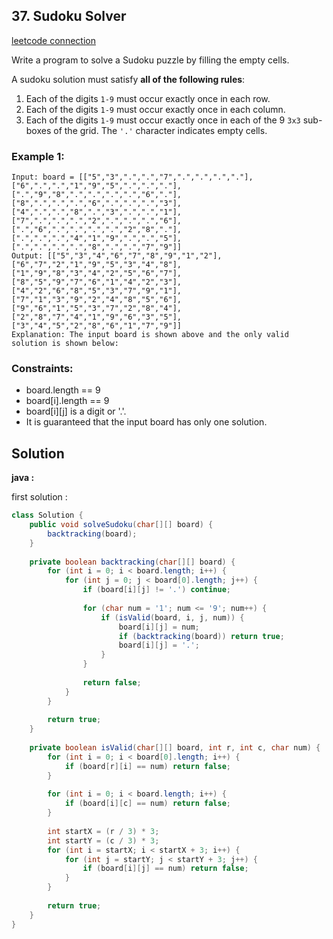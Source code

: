## 37. Sudoku Solver

[leetcode connection](https://leetcode.com/problems/sudoku-solver/)

Write a program to solve a Sudoku puzzle by filling the empty cells.

A sudoku solution must satisfy **all of the following rules**:

1. Each of the digits `1-9` must occur exactly once in each row.
2. Each of the digits `1-9` must occur exactly once in each column.
3. Each of the digits `1-9` must occur exactly once in each of the 9 `3x3` sub-boxes of the grid.
The `'.'` character indicates empty cells.

### Example 1:
```
Input: board = [["5","3",".",".","7",".",".",".","."],["6",".",".","1","9","5",".",".","."],[".","9","8",".",".",".",".","6","."],["8",".",".",".","6",".",".",".","3"],["4",".",".","8",".","3",".",".","1"],["7",".",".",".","2",".",".",".","6"],[".","6",".",".",".",".","2","8","."],[".",".",".","4","1","9",".",".","5"],[".",".",".",".","8",".",".","7","9"]]
Output: [["5","3","4","6","7","8","9","1","2"],["6","7","2","1","9","5","3","4","8"],["1","9","8","3","4","2","5","6","7"],["8","5","9","7","6","1","4","2","3"],["4","2","6","8","5","3","7","9","1"],["7","1","3","9","2","4","8","5","6"],["9","6","1","5","3","7","2","8","4"],["2","8","7","4","1","9","6","3","5"],["3","4","5","2","8","6","1","7","9"]]
Explanation: The input board is shown above and the only valid solution is shown below:
```

### Constraints:

* board.length == 9
* board[i].length == 9
* board[i][j] is a digit or '.'.
* It is guaranteed that the input board has only one solution.

## Solution

**java :**

first solution :
```java
class Solution {
    public void solveSudoku(char[][] board) {
        backtracking(board);
    }
    
    private boolean backtracking(char[][] board) {
        for (int i = 0; i < board.length; i++) {
            for (int j = 0; j < board[0].length; j++) {
                if (board[i][j] != '.') continue;
                
                for (char num = '1'; num <= '9'; num++) {
                    if (isValid(board, i, j, num)) {
                        board[i][j] = num;
                        if (backtracking(board)) return true;
                        board[i][j] = '.';
                    }
                }
                
                return false;
            }
        }
        
        return true;
    }
    
    private boolean isValid(char[][] board, int r, int c, char num) {
        for (int i = 0; i < board[0].length; i++) {
            if (board[r][i] == num) return false;
        }
        
        for (int i = 0; i < board.length; i++) {
            if (board[i][c] == num) return false;
        }
        
        int startX = (r / 3) * 3;
        int startY = (c / 3) * 3;
        for (int i = startX; i < startX + 3; i++) {
            for (int j = startY; j < startY + 3; j++) {
                if (board[i][j] == num) return false;
            }
        }
        
        return true;
    }
}
```